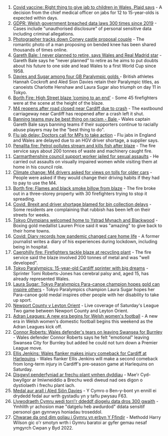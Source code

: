 1. [Covid vaccine: Right thing to give jab to children in Wales, Plaid says](https://www.bbc.co.uk/news/uk-wales-58447210?at_medium=RSS&at_campaign=KARANGA) - A decision from the chief medical officer on jabs for 12 to 15-year-olds is expected within days.
2. [GDPR: Welsh government breached data laws 300 times since 2019](https://www.bbc.co.uk/news/uk-wales-politics-58395974?at_medium=RSS&at_campaign=KARANGA) - Cases include "unauthorised disclosure" of personal sensitive data including criminal allegations.
3. [Photographer tracks down Conwy castle proposal couple](https://www.bbc.co.uk/news/uk-wales-58447559?at_medium=RSS&at_campaign=KARANGA) - The romantic photo of a man proposing on bended knee has been shared thousands of times online.
4. [Gareth Bale: I never planned to retire, says Wales and Real Madrid star](https://www.bbc.co.uk/sport/football/58447549?at_medium=RSS&at_campaign=KARANGA) - Gareth Bale says he "never planned" to retire as he aims to put doubts about his future to one side and lead Wales to a first World Cup since 1958.
5. [Davies and Sugar among four GB Paralympic golds ](https://www.bbc.co.uk/sport/disability-sport/58445274?at_medium=RSS&at_campaign=KARANGA) - British athletes Hannah Cockroft and Aled Sion Davies retain their Paralympic titles, as canoeists Charlotte Henshaw and Laura Sugar also triumph on day 11 in Tokyo.
6. [Borth Fire: High Street blaze ‘coming to an end’](https://www.bbc.co.uk/news/uk-wales-58439503?at_medium=RSS&at_campaign=KARANGA) - Some 45 firefighters were at the scene at the height of the blaze.
7. [M4 reopens after road closed near Cardiff due to crash](https://www.bbc.co.uk/news/uk-wales-58447214?at_medium=RSS&at_campaign=KARANGA) - The eastbound carriageway near Cardiff has reopened after a crash left it shut.
8. [Banning teams may be best thing on racism - Bale ](https://www.bbc.co.uk/sport/football/58447519?at_medium=RSS&at_campaign=KARANGA) - Wales captain Gareth Bale says banning teams if their supporters continue to racially abuse players may be the "best thing to do".
9. [Flu jab delay: Doctors call for MPs to take action](https://www.bbc.co.uk/news/health-58446539?at_medium=RSS&at_campaign=KARANGA) - Flu jabs in England and Wales are delayed due to an HGV driver shortage, a supplier says.
10. [Penallta fire: Petrol pollutes stream and kills fish after blaze](https://www.bbc.co.uk/news/uk-wales-58437665?at_medium=RSS&at_campaign=KARANGA) - The fire service says about 200 tonnes of waste and machinery caught fire.
11. [Carmarthenshire council support worker jailed for sexual assaults](https://www.bbc.co.uk/news/uk-wales-58439502?at_medium=RSS&at_campaign=KARANGA) - He carried out assaults on visually impaired women while visiting them at home in his council role.
12. [Climate change: M4 drivers asked for views on tolls for older cars](https://www.bbc.co.uk/news/uk-wales-58424221?at_medium=RSS&at_campaign=KARANGA) - People were asked if they would change their driving habits if they had to pay to use the M4.
13. [Borth fire: Flames and black smoke billow from blaze](https://www.bbc.co.uk/news/uk-wales-58439504?at_medium=RSS&at_campaign=KARANGA) - The fire broke out in a three-storey property with 30 firefighters trying to stop it spreading.
14. [Covid, Brexit and driver shortage blamed for bin collection delays](https://www.bbc.co.uk/news/uk-wales-58440236?at_medium=RSS&at_campaign=KARANGA) - Some residents are complaining that rubbish has been left on their streets for weeks.
15. [Tokyo Olympians welcomed home to Ystrad Mynach and Blackwood](https://www.bbc.co.uk/news/uk-wales-58442009?at_medium=RSS&at_campaign=KARANGA) - Boxing gold medallist Lauren Price said it was "amazing" to give back to their home towns.
16. [Covid: Diary records how pandemic changed care home life](https://www.bbc.co.uk/news/uk-wales-58429748?at_medium=RSS&at_campaign=KARANGA) - A former journalist writes a diary of his experiences during lockdown, including being in hospital.
17. [Caerphilly fire: Firefighters tackle blaze at recycling plant](https://www.bbc.co.uk/news/uk-wales-58425928?at_medium=RSS&at_campaign=KARANGA) - The fire service said the blaze involved 200 tonnes of metal and was "well developed".
18. [Tokyo Paralympics: 15-year-old Cardiff sprinter with big dreams](https://www.bbc.co.uk/news/uk-wales-58421065?at_medium=RSS&at_campaign=KARANGA) - Sprinter Tomi Roberts-Jones has cerebral palsy and, aged 15, has already represented Wales.
19. [Laura Sugar: Tokyo Paralympics Para-canoe champion hopes gold can inspire others](https://www.bbc.co.uk/sport/disability-sport/58449286?at_medium=RSS&at_campaign=KARANGA) - Tokyo Paralympics champion Laura Sugar hopes her Para-canoe gold medal inspires other people with her disability to take up sport.
20. [Newport County v Leyton Orient](https://www.bbc.co.uk/sport/football/58365721?at_medium=RSS&at_campaign=KARANGA) - Live coverage of Saturday's League Two game between Newport County and Leyton Orient.
21. [Adran Leagues: A new era begins for Welsh women's football](https://www.bbc.co.uk/sport/football/58448865?at_medium=RSS&at_campaign=KARANGA) - A new era in Welsh women's domestic football begins this weekend as the Adran Leagues kick off.
22. [Connor Roberts: Wales defender's tears on leaving Swansea for Burnley](https://www.bbc.co.uk/sport/football/58443169?at_medium=RSS&at_campaign=KARANGA) - Wales defender Connor Roberts says he felt "emotional" leaving Swansea City for Burnley but added he could not turn down a Premier League move.
23. [Ellis Jenkins: Wales flanker makes injury comeback for Cardiff at Harlequins](https://www.bbc.co.uk/sport/rugby-union/58431874?at_medium=RSS&at_campaign=KARANGA) - Wales flanker Ellis Jenkins will make a second comeback from long-term injury in Cardiff's pre-season game at Harlequins on Saturday.
24. [Disgwyl penderfyniad ar frechu plant ymhen dyddiau](https://www.bbc.co.uk/newyddion/58438336?at_medium=RSS&at_campaign=KARANGA) - Mae'r Cyd-bwyllgor ar Imiwneiddio a Brechu wedi dweud nad oes digon o dystiolaeth i frechu plant iach.
25. [Medal aur arall i Aled Siôn Davies](https://www.bbc.co.uk/newyddion/58446894?at_medium=RSS&at_campaign=KARANGA) - Y Cymro o Ben-y-bont yn ennill ei drydedd fedal aur wrth gystadlu yn y taflu pwysau F63.
26. [Llywodraeth Cymru wedi torri'r ddeddf diogelu data dros 300 gwaith](https://www.bbc.co.uk/newyddion/58412884?at_medium=RSS&at_campaign=KARANGA) - Ymhlith yr achosion mae "datgelu heb awdurdod" ddata sensitif personol gan gynnwys honiadau troseddol.
27. [Chwarae da ond dim goliau i Gymru yn erbyn Y Ffindir](https://www.bbc.co.uk/newyddion/58415167?at_medium=RSS&at_campaign=KARANGA) - Methodd Harry Wilson gic o'r smotyn wrth i Gymru baratoi ar gyfer gemau nesaf ymgyrch Cwpan y Byd 2022.
